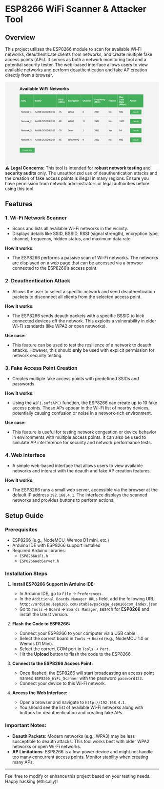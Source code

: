 # ESP8266 WiFi Scanner & Attacker Tool

## Overview

This project utilizes the ESP8266 module to scan for available Wi-Fi networks, deauthenticate clients from networks, and create multiple fake access points (APs). It serves as both a network monitoring tool and a potential security tester. The web-based interface allows users to view available networks and perform deauthentication and fake AP creation directly from a browser.

![alt text](image.png)
**⚠️ Legal Concerns:**
This tool is intended for **robust network testing** and **security audits** only. The unauthorized use of deauthentication attacks and the creation of fake access points is illegal in many regions. Ensure you have permission from network administrators or legal authorities before using this tool.

## Features

### 1. **Wi-Fi Network Scanner**
   - Scans and lists all available Wi-Fi networks in the vicinity.
   - Displays details like SSID, BSSID, RSSI (signal strength), encryption type, channel, frequency, hidden status, and maximum data rate.
   
   **How it works:**
   - The ESP8266 performs a passive scan of Wi-Fi networks. The networks are displayed on a web page that can be accessed via a browser connected to the ESP8266’s access point.

### 2. **Deauthentication Attack**
   - Allows the user to select a specific network and send deauthentication packets to disconnect all clients from the selected access point.
   
   **How it works:**
   - The ESP8266 sends deauth packets with a specific BSSID to kick connected devices off the network. This exploits a vulnerability in older Wi-Fi standards (like WPA2 or open networks).
   
   **Use case:**
   - This feature can be used to test the resilience of a network to deauth attacks. However, this should **only** be used with explicit permission for network security testing.

### 3. **Fake Access Point Creation**
   - Creates multiple fake access points with predefined SSIDs and passwords.
   
   **How it works:**
   - Using the `WiFi.softAP()` function, the ESP8266 can create up to 10 fake access points. These APs appear in the Wi-Fi list of nearby devices, potentially causing confusion or noise in a network-rich environment.

   **Use case:**
   - This feature is useful for testing network congestion or device behavior in environments with multiple access points. It can also be used to simulate AP interference for security and network performance tests.

### 4. **Web Interface**
   - A simple web-based interface that allows users to view available networks and interact with the deauth and fake AP creation features.

   **How it works:**
   - The ESP8266 runs a small web server, accessible via the browser at the default IP address `192.168.4.1`. The interface displays the scanned networks and provides buttons to perform actions.

## Setup Guide

### Prerequisites
   - ESP8266 (e.g., NodeMCU, Wemos D1 mini, etc.)
   - Arduino IDE with ESP8266 support installed
   - Required Arduino libraries:
     - `ESP8266WiFi.h`
     - `ESP8266WebServer.h`

### Installation Steps

1. **Install ESP8266 Support in Arduino IDE:**
   - In Arduino IDE, go to `File` → `Preferences`.
   - In the `Additional Boards Manager URLs` field, add the following URL:  
     `http://arduino.esp8266.com/stable/package_esp8266com_index.json`
   - Go to `Tools` → `Board` → `Boards Manager`, search for **ESP8266** and install the latest version.

2. **Flash the Code to ESP8266:**
   - Connect your ESP8266 to your computer via a USB cable.
   - Select the correct board in `Tools` → `Board` (e.g., NodeMCU 1.0 or Wemos D1 Mini).
   - Select the correct COM port in `Tools` → `Port`.
   - Hit the **Upload** button to flash the code to the ESP8266.

3. **Connect to the ESP8266 Access Point:**
   - Once flashed, the ESP8266 will start broadcasting an access point named `ESP8266_WiFi_Scanner` with the password `password123`.
   - Connect your device to this Wi-Fi network.

4. **Access the Web Interface:**
   - Open a browser and navigate to `http://192.168.4.1`.
   - You should see the list of available Wi-Fi networks along with buttons for deauthentication and creating fake APs.


### Important Notes:
- **Deauth Packets**: Modern networks (e.g., WPA3) may be less susceptible to deauth attacks. This tool works best with older WPA2 networks or open Wi-Fi networks.
- **AP Limitations**: ESP8266 is a low-power device and might not handle too many concurrent access points. Monitor stability when creating many APs.

---

Feel free to modify or enhance this project based on your testing needs. Happy hacking (ethically)!

